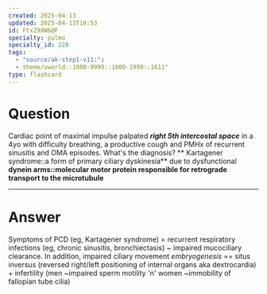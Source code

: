 ```yaml
---
created: 2025-04-13
updated: 2025-04-13T10:53
id: FtxZ9XW6@F
specialty: pulmo
specialty_id: 228
tags:
  - "source/ak-step1-v11:": 
  - theme/uworld::1000-9999::1000-1999::1611"
type: flashcard
---
```


# Question
Cardiac point of maximal impulse palpated ***right 5th intercostal space*** in a 4yo with difficulty breathing, a productive cough and PMHx of recurrent sinusitis and OMA episodes. What's the diagnosis?  ** Kartagener syndrome::a form of primary ciliary dyskinesia** due to dysfunctional **dynein arms::molecular motor protein responsible for retrograde transport to the microtubule**

---

# Answer
Symptoms of PCD (eg, Kartagener syndrome) = recurrent respiratory infections (eg, chronic sinusitis, bronchiectasis) ~ impaired mucociliary clearance.    In addition, impaired ciliary movement *embryogenesis* == situs inversus (reversed right/left positioning of internal organs aka dextrocardia) + infertility (men ~impaired sperm motility 'n' women ~immobility of fallopian tube cilia)